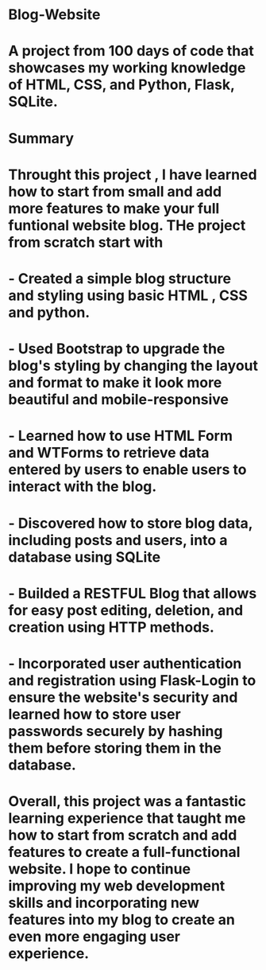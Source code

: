 # Blog-Website
# A project from 100 days of code that showcases my working knowledge of HTML, CSS, and Python, Flask, SQLite.


# Summary
# Throught this project , I have learned how to start from small and add more features to make your full funtional website blog. THe project from scratch start with 
# - Created a simple blog structure and styling using basic HTML , CSS and python.
# - Used Bootstrap to upgrade the blog's styling by changing the layout and format to make it look more beautiful and mobile-responsive
# - Learned how to use HTML Form and WTForms to retrieve data entered by users to enable users to interact with the blog. 
# - Discovered how to store blog data, including posts and users, into a database using SQLite
# - Builded a RESTFUL Blog that allows for easy post editing, deletion, and creation using HTTP methods.
# - Incorporated user authentication and registration using Flask-Login to ensure the website's security and learned how to store user passwords securely by hashing them before storing them in the database.

# Overall, this project was a fantastic learning experience that taught me how to start from scratch and add features to create a full-functional website. I hope to continue improving my web development skills and incorporating new features into my blog to create an even more engaging user experience.

